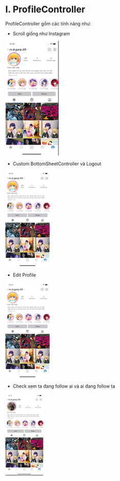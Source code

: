 # I. ProfileController
ProfileController gồm các tính năng như:
- Scroll giống như Instagram

![](gif/scrollLikeInsta.gif)

- Custom BottomSheetController và Logout

![](gif/CustomBottomSheet.gif)

- Edit Profile

![](gif/editProfile.gif)

- Check xem ta đang follow ai và ai đang follow ta 

![](gif/followController.gif)


